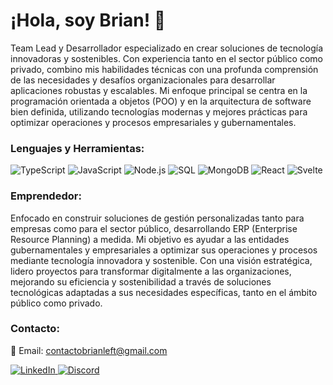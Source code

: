 <h1 align="left">¡Hola, soy Brian! 👋</h1> <p align="left"> Team Lead y Desarrollador especializado en crear soluciones de tecnología innovadoras y sostenibles. Con experiencia tanto en el sector público como privado, combino mis habilidades técnicas con una profunda comprensión de las necesidades y desafíos organizacionales para desarrollar aplicaciones robustas y escalables. Mi enfoque principal se centra en la programación orientada a objetos (POO) y en la arquitectura de software bien definida, utilizando tecnologías modernas y mejores prácticas para optimizar operaciones y procesos empresariales y gubernamentales. </p> <h3 align="left">Lenguajes y Herramientas:</h3> <p align="left"> <img src="https://img.shields.io/badge/TypeScript-007ACC?style=for-the-badge&logo=typescript&logoColor=white" alt="TypeScript"/> <img src="https://img.shields.io/badge/JavaScript-F7DF1E?style=for-the-badge&logo=javascript&logoColor=black" alt="JavaScript"/> <img src="https://img.shields.io/badge/Node.js-339933?style=for-the-badge&logo=nodedotjs&logoColor=white" alt="Node.js"/> <img src="https://img.shields.io/badge/SQL-4479A1?style=for-the-badge&logo=postgresql&logoColor=white" alt="SQL"/> <img src="https://img.shields.io/badge/MongoDB-47A248?style=for-the-badge&logo=mongodb&logoColor=white" alt="MongoDB"/> <img src="https://img.shields.io/badge/React-61DAFB?style=for-the-badge&logo=react&logoColor=white" alt="React"/> <img src="https://img.shields.io/badge/Svelte-FF3E00?style=for-the-badge&logo=svelte&logoColor=white" alt="Svelte"/> </p> <h3 align="left">Emprendedor:</h3> <p align="left"> Enfocado en construir soluciones de gestión personalizadas tanto para empresas como para el sector público, desarrollando ERP (Enterprise Resource Planning) a medida. Mi objetivo es ayudar a las entidades gubernamentales y empresariales a optimizar sus operaciones y procesos mediante tecnología innovadora y sostenible. Con una visión estratégica, lidero proyectos para transformar digitalmente a las organizaciones, mejorando su eficiencia y sostenibilidad a través de soluciones tecnológicas adaptadas a sus necesidades específicas, tanto en el ámbito público como privado. </p> <h3 align="left">Contacto:</h3> <p align="left"> 📧 Email: <a href="mailto:contactobrianleft@gmail.com">contactobrianleft@gmail.com</a> </p> <p align="left"> <a href="https://www.linkedin.com/in/brian-benegas-44770729b/" target="_blank"> <img src="https://img.shields.io/badge/LinkedIn-0077B5?style=for-the-badge&logo=linkedin&logoColor=white" alt="LinkedIn"> </a> <a href="https://discord.gg/yQ4H98DN" target="_blank"> <img src="https://img.shields.io/badge/Discord-7289DA?style=for-the-badge&logo=discord&logoColor=white" alt="Discord"> </a></p>
